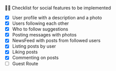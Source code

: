 🧑‍💻 Checklist for social features to be implemented

-   [x] User profile with a description and a photo
-   [x] Users following each other
-   [x] Who to follow suggestions
-   [x] Posting messages with photos
-   [x] NewsFeed with posts from followed users
-   [x] Listing posts by user
-   [x] Liking posts
-   [x] Commenting on posts
-   [ ] Guest Route
